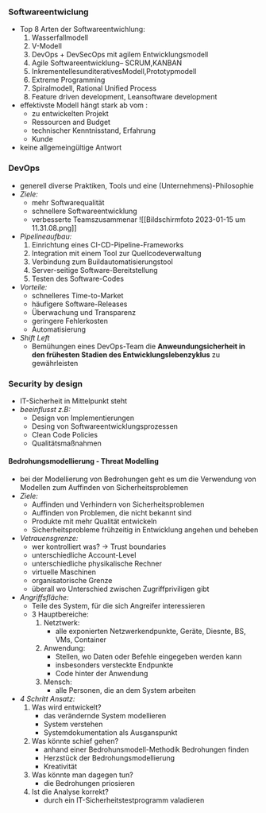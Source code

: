 ### Softwareentwiclung
- Top 8 Arten der Softwareentwichlung:
	1. Wasserfallmodell  
	2. V-Modell  
	3. DevOps + DevSecOps mit agilem Entwicklungsmodell 
	4. Agile Softwareentwicklung– SCRUM,KANBAN  
	5. InkrementellesunditerativesModell,Prototypmodell 
	6. Extreme Programming  
	7. Spiralmodell, Rational Unified Process  
	8. Feature driven development, Leansoftware development
- effektivste Modell hängt stark ab vom :
	- zu entwickelten Projekt
	- Ressourcen and Budget
	- technischer Kenntnisstand, Erfahrung
	- Kunde
- keine allgemeingültige Antwort
### DevOps
- generell diverse Praktiken, Tools und eine (Unternehmens)-Philosophie
- _Ziele:_
	- mehr Softwarequalität
	- schnellere Softwareentwicklung
	- verbesserte Teamszusammenar ![[Bildschirm­foto 2023-01-15 um 11.31.08.png]]
- _Pipelineaufbau:_
	1. Einrichtung eines CI-CD-Pipeline-Frameworks
	2. Integration mit einem Tool zur Quellcodeverwaltung
	3. Verbindung zum Buildautomatisierungstool
	4. Server-seitige Software-Bereitstellung
	5. Testen des Software-Codes
- _Vorteile:_
	- schnelleres Time-to-Market
	- häufigere Software-Releases
	- Überwachung und Transparenz
	- geringere Fehlerkosten
	- Automatisierung
- _Shift Left_
	- Bemühungen eines DevOps-Team die __Anweundungsicherheit in den frühesten Stadien des Entwicklungslebenzyklus__ zu gewährleisten
	
### Security by design
- IT-Sicherheit in Mittelpunkt steht
- _beeinflusst z.B:_
	- Design von Implementierungen
	- Desing von Softwareentwicklungsprozessen
	- Clean Code Policies
	- Qualitätsmaßnahmen
#### Bedrohungsmodellierung - Threat Modelling
- bei der Modellierung von Bedrohungen geht es um die Verwendung von Modellen zum Auffinden von Sicherheitsproblemen
- _Ziele:_
	- Auffinden und Verhindern von Sicherheitsproblemen
	- Auffinden von Problemen, die nicht bekannt sind
	- Produkte mit mehr Qualität entwickeln
	- Sicherheitsprobleme frühzeitig in Entwicklung angehen und beheben
- _Vetrauensgrenze:_
	- wer kontrolliert was? -> Trust boundaries
	- unterschiedliche Account-Level
	- unterschiedliche physikalische Rechner
	- virtuelle Maschinen
	- organisatorische Grenze
	- überall wo Unterschied zwischen Zugriffpriviligen gibt
- _Angriffsfläche:_
	- Teile des System, für die sich Angreifer interessieren
	- 3 Hauptbereiche:
		1. Netztwerk:
			- alle exponierten Netzwerkendpunkte, Geräte, Diesnte, BS, VMs, Container
		2. Anwendung:
			- Stellen, wo Daten oder Befehle eingegeben werden kann
			- insbesonders versteckte Endpunkte
			- Code hinter der Anwendung
		3. Mensch:
			- alle Personen, die an dem System arbeiten
- _4 Schritt Ansatz:_
	1. Was wird entwickelt?
		- das verändernde System modellieren
		- System verstehen
		- Systemdokumentation als Ausganspunkt
	2. Was könnte schief gehen?
		- anhand einer Bedrohunsmodell-Methodik Bedrohungen finden
		- Herzstück der Bedrohungsmodellierung
		- Kreativität 
	3. Was könnte man dagegen tun?
		- die Bedrohungen priosieren
	4. Ist die Analyse korrekt?
		- durch ein IT-Sicherheitstestprogramm valadieren